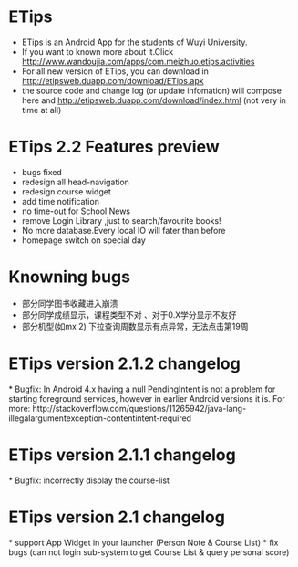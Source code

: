 ETips
===

* ETips is an Android App for the students of Wuyi University.  
* If you want to known more about it.Click http://www.wandoujia.com/apps/com.meizhuo.etips.activities   
* For all new version of ETips, you can download in http://etipsweb.duapp.com/download/ETips.apk     
* the source code and change log (or update infomation) will compose here and http://etipsweb.duapp.com/download/index.html  (not very in time at all)

ETips 2.2 Features preview
===
* bugs fixed 
* redesign all head-navigation
* redesign course widget 
* add time notification
* no time-out for School News
* remove Login Library ,just to search/favourite books!
* No more database.Every local IO will fater than before
* homepage switch on special day



Knowning bugs
===
* 部分同学图书收藏进入崩溃
* 部分同学成绩显示，课程类型不对 、对于0.X学分显示不友好
* 部分机型(如mx 2) 下拉查询周数显示有点异常，无法点击第19周

<H1>ETips version 2.1.2 changelog</H1> 
  * Bugfix:  In Android 4.x having a null PendingIntent is not a problem for starting foreground services, however in earlier Android versions it is.
  For more:
  http://stackoverflow.com/questions/11265942/java-lang-illegalargumentexception-contentintent-required
  
<H1>ETips version 2.1.1 changelog</H1> 
  * Bugfix: incorrectly display the  course-list

<H1>ETips version 2.1 changelog</H1> 
  * support App Widget in your launcher (Person Note &  Course List) 
  * fix bugs (can not login sub-system to get Course List & query personal score) 
  


